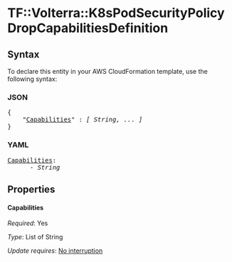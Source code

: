 # TF::Volterra::K8sPodSecurityPolicy DropCapabilitiesDefinition

## Syntax

To declare this entity in your AWS CloudFormation template, use the following syntax:

### JSON

<pre>
{
    "<a href="#capabilities" title="Capabilities">Capabilities</a>" : <i>[ String, ... ]</i>
}
</pre>

### YAML

<pre>
<a href="#capabilities" title="Capabilities">Capabilities</a>: <i>
      - String</i>
</pre>

## Properties

#### Capabilities

_Required_: Yes

_Type_: List of String

_Update requires_: [No interruption](https://docs.aws.amazon.com/AWSCloudFormation/latest/UserGuide/using-cfn-updating-stacks-update-behaviors.html#update-no-interrupt)

